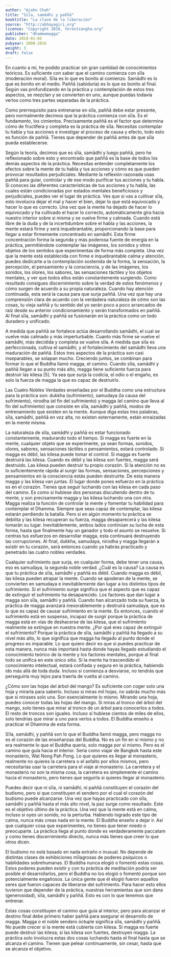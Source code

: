 ```yaml
---
author: "Ajahn Chah"
title: "Sīla, samādhi y paññā"
booktitle: "La clave de la liberación"
source: "http://abhayagiri.org"
license: "Copyright 2016, forestsangha.org"
publisher: "dhammamagga"
date: 2019-01-01
pubyear: 2008-2016 
weight: 3
draft: false
---
```

En cuanto a mí, he podido practicar sin gran cantidad de conocimientos teóricos. Es suficiente con saber que el camino comienza con sīla (moderación moral). Sīla es lo que es bonito al comienzo. Samādhi es lo que es bonito en el medio. Paññā (sabiduría) es lo que es bonito al final. Según vas profundizando en la práctica y contemplación de estos tres aspectos, se mezclan y se convierten en uno, aunque puedas todavía verlos como tres partes separadas de la práctica.  

Como prerrequisito para entrenarse en sīla, paññā debe estar presente, pero normalmente decimos que la práctica comienza con sīla. Es el fundamento, los cimientos. Precisamente paññā es el factor que determina cómo de fructífera y completa es la práctica de sīla. Necesitas contemplar tu habla y tus acciones e investigar el proceso de causa y efecto, todo esto es función de paññā. Tienes que depender de paññā antes de que sīla pueda establecerse.  

Según la teoría, decimos que es sīla, samādhi y luego paññā, pero he reflexionado sobre esto y encontrado que paññā es la base de todos los demás aspectos de la práctica. Necesitas entender completamente los efectos sobre la mente de tu habla y tus acciones y cómo es que pueden provocar resultados perjudiciales. Mediante la reflexión razonada usas paññā para guiar, controlar y de ese modo purificar tus acciones y tu habla. Si conoces las diferentes características de tus acciones y tu habla, las cuales están condicionadas por estados mentales beneficiosos y perjudiciales, puedes ver el lugar de práctica. Ves que si vas a cultivar sīla, esto involucra dejar el mal y hacer el bien, dejar lo que está equivocado y hacer lo que es correcto. Una vez que la mente ha dejado de hacer lo equivocado y ha cultivado el hacer lo correcto, automáticamente gira hacia nuestro interior sobre si misma y se vuelve firme y calmada. Cuando está libre de la duda y de la incertidumbre sobre el habla y las acciones, la mente estará firme y será inquebrantable, proporcionando la base para llegar a estar firmemente concentrado en samādhi. Esta firme concentración forma la segunda y más poderosa fuente de energía en la práctica, permitiéndote contemplar las imágenes, los sonidos y otros objetos de los sentidos que experimentas de forma más completa. Una vez que la mente está establecida con firme e inquebrantable calma y atención, puedes dedicarte a la contemplación sostenida de la forma, la sensación, la percepción, el pensamiento y la consciencia, y de las imágenes, los sonidos, los olores, los sabores, las sensaciones táctiles y los objetos mentales, y ver que todos ellos están constantemente surgiendo. Como resultado consigues discernimiento sobre la verdad de estos fenómenos y cómo surgen de acuerdo a su propia naturaleza. Cuando hay atención continuada, esta será la causa para que surja paññā. Una vez que hay una comprensión clara de acuerdo con la verdadera naturaleza de cómo son las cosas, tu vieja saññā y tu sentido del yo serán poco a poco arrancados de raíz desde su anterior condicionamiento y serán transformados en paññā. Al final sīla, samādhi y paññā se fusionarán en la práctica como un todo duradero y unificado.  

A medida que paññā se fortalece actúa desarrollando samādhi, el cual se vuelve más calmado y más imperturbable. Cuanto más firme se vuelve el samādhi, más decidida y completa se vuelve sīla. A medida que sīla es perfeccionada, cultiva el samādhi, y el fortalecimiento del samādhi lleva una maduración de paññā. Estos tres aspectos de la práctica son casi inseparables, se solapan mucho. Creciendo juntos, se combinan para formar lo que el Buddha llamó magga, el camino. Cuando sīla, samādhi y paññā llegan a su punto más alto, magga tiene suficiente fuerza para destruir las kilesa [5]. Ya sea que surja la codicia, el odio o el engaño, es solo la fuerza de magga la que es capaz de destruirlo.  

Las Cuatro Nobles Verdades enseñadas por el Buddha como una estructura para la práctica son: dukkha (sufrimiento), samudaya (la causa del sufrimiento), nirodha (el fin del sufrimiento) y magga (el camino que lleva al fin del sufrimiento) que consiste en sīla, samādhi y paññā, modos de entrenamiento que existen en la mente. Aunque diga estas tres palabras, sīla, samādhi, paññā en voz alta, no existen externamente, están enraizadas en la mente misma.  

La naturaleza de sīla, samādhi y paññā es estar funcionado constantemente, madurando todo el tiempo. Si magga es fuerte en la mente, cualquier objeto que se experimente, ya sean formas, sonidos, olores, sabores, sensaciones táctiles o pensamientos, estará controlado. Si magga es débil, las kilesa puede tomar el control. Si magga es fuerte destruirá las kilesa. Cuando es débil y las kilesa son fuertes, magga será destruido. Las kilesa pueden destruir tu propio corazón. Si la atención no es lo suficientemente rápida al surgir las formas, sensaciones, percepciones y pensamientos en la consciencia estás pueden destruirte. De esta manera magga y las kilesa van juntas. El lugar donde pones esfuerzo en la práctica es en el corazón. Tienes que seguir luchando con las kilesa en cada paso del camino. Es como si hubiese dos personas discutiendo dentro de tu mente, y son precisamente magga y las kilesa luchando una con otra. Magga realiza la función de controlar la mente y fomentar tu habilidad para contemplar el Dhamma. Siempre que seas capaz de contemplar, las kilesa estarán perdiendo la batalla. Pero si en algún momento tu práctica se debilita y las kilesa recuperan su fuerza, magga desaparecerá y las kilesa tomarán su lugar. Inevitablemente, ambos lados continúan su lucha de esta forma, hasta que finalmente hay un ganador y todo el asunto se resuelve. Si centras tus esfuerzos en desarrollar magga, esta continuará destruyendo las corrupciones. Al final, dukkha, samudaya, nirodha y magga llegarán a existir en tu corazón, será entonces cuando ya habrás practicado y penetrado las cuatro nobles verdades.  

Cualquier sufrimiento que surja, en cualquier forma, debe tener una causa, eso es samudaya, la segunda noble verdad. ¿Cuál es la causa? La causa es que tu práctica de sīla, samādhi y paññā es débil. Cuando magga es débil, las kilesa pueden atrapar la mente. Cuando se apoderan de la mente, se convierten en samudaya e inevitablemente dan lugar a los distintos tipos de sufrimiento. Si el sufrimiento surge significa que el aspecto que es capaz de extinguir el sufrimiento ha desaparecido. Los factores que dan lugar a magga son sīla, samādhi y paññā. Cuando han alcanzado toda su fuerza, la práctica de magga avanzará inexorablemente y destruirá samudaya, que es lo que es capaz de causar sufrimiento en la mente. Es entonces, cuando el sufrimiento está en suspenso, incapaz de surgir porque la práctica de magga está en vías de deshacerse de las kilesa, que el sufrimiento realmente se extingue en nuestra mente. ¿Por qué eres capaz de extinguir el sufrimiento? Porque la práctica de sīla, samādhi y paññā ha llegado a su nivel más alto, lo que significa que magga ha llegado al punto donde el progreso es imparable. Lo que quiero decir es que si puedes practicar de esta manera, nunca más importará hasta donde hayas llegado estudiando el conocimiento teórico de la mente y los factores mentales, porque al final todo se unifica en este único sitio. Si la mente ha trascendido el conocimiento intelectual, estará confiada y segura en la práctica, habiendo ido más allá de toda duda. Incluso si comienza a desviarse, no tendrás que perseguirla muy lejos para traerla de vuelta al camino.  

¿Cómo son las hojas del árbol del mango? Es suficiente con coger solo una hoja y mirarla para saberlo. Incluso si miras mil hojas, no sabrás mucho más que si mirases solo una. Son esencialmente lo mismo. Mirando una hoja, puedes conocer todas las hojas del mango. Si miras al tronco del árbol del mango, solo tienes que mirar al tronco de un árbol para conocerlos a todos. El resto de troncos son iguales. Incluso si hubiese cientos de miles de ellos, solo tendrías que mirar a uno para verlos a todos. El Buddha enseño a practicar el Dhamma de esta forma.  

Sīla, samādhi, y paññā son lo que el Buddha llamó magga, pero magga no es el corazón de las enseñanzas del Buddha. No es un fin en sí mismo y no era realmente lo que el Buddha quería, solo magga por sí mismo. Pero es el camino que guía hacia el interior. Sería como viajar de Bangkok hasta este monasterio, Wat Nong Pah Pong. Lo que quieres es llegar al monasterio, realmente no quieres la carretera o el asfalto por ellos mismos, pero necesitarías usar la carretera para el viaje al monasterio. La carretera y el monasterio no son la misma cosa, la carretera es simplemente el camino hacia el monasterio, pero tienes que seguirla si quieres llegar al monasterio.  

Puedes decir que ni sīla, ni samādhi, ni paññā constituyen el corazón del budismo, pero si que constituyen el sendero por el cual el corazón del budismo puede alcanzarse. Una vez que hayas practicado con sīla, samādhi y paññā hasta el más alto nivel, la paz surge como resultado. Este es el objetivo último de la práctica. Una vez que la mente está en calma, incluso si oyes un sonido, no la perturba. Habiendo logrado este tipo de calma, nunca más creas nada en la mente. El Buddha enseño a dejar ir. Así que cualquier cosa que experimentes, no tienes que tener miedo o preocuparte. La práctica llega al punto donde es verdaderamente paccatam y como tienes discernimiento directo, nunca más tienes que creer lo que otros dicen.  

El budismo no está basado en nada extraño o inusual. No depende de distintas clases de exhibiciones mīlagrosas de poderes psíquicos o habilidades sobrehumanas. El Buddha nunca elogió o fomentó estas cosas. Estos poderes pueden existir y con tu práctica de meditación podría ser posible el desarrollarlos, pero el Buddha no los elogió o fomentó porque son potencialmente engañosos. La única gente que él elogió fueron aquellos seres que fueron capaces de liberarse del sufrimiento. Para hacer esto ellos tuvieron que depender de la práctica, nuestras herramientas que son dana (generosidad), sīla, samādhi y paññā. Esto es con lo que tenemos que entrenar.  

Estas cosas constituyen el camino que guía al interior, pero para alcanzar el destino final debe primero haber paññā para asegurar el desarrollo de magga. Magga o el noble sendero óctuple significa sīla, samādhi y paññā. No puede crecer si la mente está cubierta con kilesa. Si magga es fuerte puede destruir las kilesa; si las kilesa son fuertes, destruyen magga. La práctica solo involucra estas dos cosas luchando hasta el final hasta que se alcanza el camino. Tienen que pelear continuamente, sin cesar, hasta que se alcanza el objetivo.  
